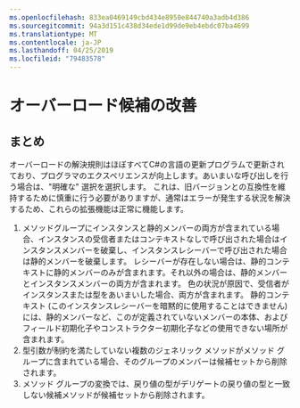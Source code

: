 ```yaml
---
ms.openlocfilehash: 833ea0469149cbd434e8950e844740a3adb4d386
ms.sourcegitcommit: 94a3d151c438d34ede1d99de9eb4ebdc07ba4699
ms.translationtype: MT
ms.contentlocale: ja-JP
ms.lasthandoff: 04/25/2019
ms.locfileid: "79483578"
---
```

# <a name="improved-overload-candidates"></a>オーバーロード候補の改善

## <a name="summary"></a>まとめ
[summary]: #summary

オーバーロードの解決規則はほぼすべてC#の言語の更新プログラムで更新されており、プログラマのエクスペリエンスが向上します。あいまいな呼び出しを行う場合は、"明確な" 選択を選択します。 これは、旧バージョンとの互換性を維持するために慎重に行う必要がありますが、通常はエラーが発生する状況を解決するため、これらの拡張機能は正常に機能します。

1. メソッドグループにインスタンスと静的メンバーの両方が含まれている場合、インスタンスの受信者またはコンテキストなしで呼び出された場合はインスタンスメンバーを破棄し、インスタンスレシーバーで呼び出された場合は静的メンバーを破棄します。 レシーバーが存在しない場合は、静的コンテキストに静的メンバーのみが含まれます。それ以外の場合は、静的メンバーとインスタンスメンバーの両方が含まれます。 色の状況が原因で、受信者がインスタンスまたは型をあいまいした場合、両方が含まれます。 静的コンテキスト (このインスタンスレシーバーを暗黙的に使用することはできません) には、静的メンバーなど、このが定義されていないメンバーの本体、およびフィールド初期化子やコンストラクター初期化子などの使用できない場所が含まれます。
2. 型引数が制約を満たしていない複数のジェネリック メソッドがメソッド グループに含まれている場合、そのグループのメンバーは候補セットから削除されます。
3. メソッド グループの変換では、戻り値の型がデリゲートの戻り値の型と一致しない候補メソッドが候補セットから削除されます。
